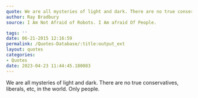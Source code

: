 ```yaml
---
quote: We are all mysteries of light and dark. There are no true conservatives, liberals, etc, in the world. Only people.
author: Ray Bradbury
source: I Am Not Afraid of Robots. I Am afraid Of People.

tags: ''
date: 06-21-2015 12:16:59
permalink: /Quotes-Database/:title:output_ext
layout: quotes
categories:
- Quotes
date: 2023-04-23 11:44:45.180083
---
```

We are all mysteries of light and dark. There are no true conservatives, liberals, etc, in the world. Only people.